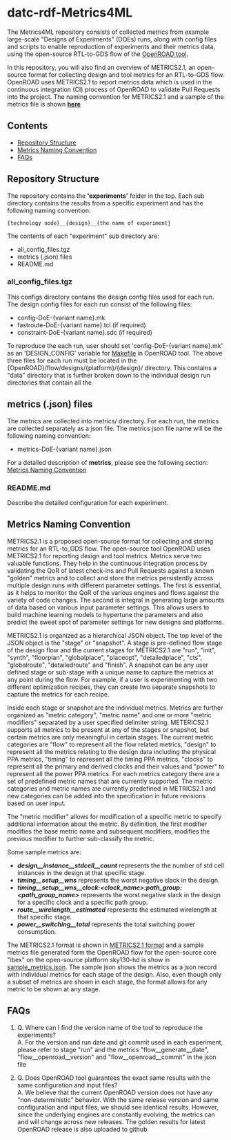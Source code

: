 # datc-rdf-Metrics4ML 
The Metrics4ML repository consists of collected metrics from example large-scale "Designs of Experiments" (DOEs) runs, along with config files and scripts to enable reproduction of experiments and their metrics data, using the open-source RTL-to-GDS flow of the [OpenROAD tool](https://github.com/The-OpenROAD-Project).  

In this repository, you will also find an overview of METRICS2.1, an open-source format for collecting design and tool metrics for an RTL-to-GDS flow. OpenROAD uses METRICS2.1 to report metrics data which is used in the continuous integration (CI) process of OpenROAD to validate Pull Requests into the project. The naming convention for METRICS2.1 and a sample of the metrics file is shown  **[here](https://github.com/ieee-ceda-datc/datc-rdf-Metrics4ML#metrics-naming-convention)**

## Contents
* [Repository Structure](#repository-structure)
* [Metrics Naming Convention](#metrics-naming-convention)
* [FAQs](#faqs)

## Repository Structure
The repository contains the **'experiments'** folder in the top. Each sub directory contains the results from a specific
experiment and has the following naming convention:
```
{technology node}__{design}__{the name of experiment}
```
The contents of each "experiment" sub directory are:
- all_config_files.tgz
- metrics (.json) files
- README.md

### all_config_files.tgz
This configs directory contains the design config files used for each run.
The design config files for each run consist of the following files:
- config-DoE-{variant name}.mk
- fastroute-DoE-{variant name}.tcl (if required)
- constraint-DoE-{variant name}.sdc (if required)

To reproduce the each run, user should set 'config-DoE-{variant name}.mk' as an 'DESIGN_CONFIG' variable for [Makefile](https://github.com/The-OpenROAD-Project/OpenROAD-flow-scripts/blob/master/flow/Makefile) in OpenROAD tool.
The above three files for each run must be located in the {OpenROAD}/flow/designs/{platform}/{design}/ directory.
This contains a "data" directory that is further broken down to the individual design run directories that contain all the

## metrics (.json) files 
The metrics are collected into metrics/ directory. For each run, the metrics are collected separately as a json file.
The metrics json file name will be the following naming convention:
- metrics-DoE-{variant name}.json

For a detailed description of **metrics**, please see the following section: [Metrics Naming Convention](https://github.com/ieee-ceda-datc/datc-rdf-Metrics4ML#metrics-naming-convention)

### README.md
Describe the detailed configuration for each experiment.

## Metrics Naming Convention

METRICS2.1 is a proposed open-source format for collecting and storing metrics for an RTL-to_GDS flow.
The open-source tool OpenROAD uses METRICS2.1 for reporting design and tool metrics. Metrics serve two valuable functions. 
They help in the continuous integration process by validating the QoR of latest check-ins and Pull Requests against a known "golden" metrics and to collect and store the metrics persistently across multiple design runs with different parameter settings.
The first is essential, as it helps to monitor the QoR of the various engines and flows against the variety of code changes. 
The second is integral in generating large amounts of data based on various input parameter settings.
This allows users to build machine learning models to hypertune the parameters and also predict the sweet spot of parameter settings for new designs and platforms.

METRICS2.1 is organized as a hierarchical JSON object. The top level of the JSON object is the "stage" or "snapshot". A
stage is pre-defined flow stage of the design flow and the current stages for METRICS2.1 are "run", "init", "synth",
"floorplan", "globalplace", "placeopt", "detailedplace", "cts", "globalroute", "detailedroute" and "finish". A snapshot
can be any user defined stage or sub-stage with a unique name to capture the metrics at any point during the flow. For
example, if a user is experimenting with two different optimization recipes, they can create two separate snapshots to
capture the metrics for each recipe.

Inside each stage or snapshot are the individual metrics. Metrics are further organized as "metric category", "metric
name" and one or more "metric modifiers" separated by a user specified delimiter string.
METERICS2.1 supports all metrics to be present at any of the stages or snapshot, but certain metrics are only
meaningful in certain stages. The current metric categories are
"flow"  to represent all the flow related metrics, "design" to represent all the metrics relating to the design data
including the physical PPA metrics, "timing" to represent all the timing PPA metrics, "clocks" to represent all the
primary and derived clocks and their values and "power" to represent all the power PPA metrics. 
For each metrics category there are a set of predefined metric names that are currently supported. 
The metric categories and metric names are currently predefined in METRICS2.1 and new categories can be added into the specification in future revisions based
on user input. 

The "metric modifier" allows for modification of a specific metric to specify additional information about the metric.
By definition, the first modifier modifies the base metric name and subsequent modifiers, modifies the previous modifier
to further sub-classify the metric.

Some sample metrics are:
- ***design__instance__stdcell__count***  represents the the number of std cell instances in the design at that specific stage.
- ***timing__setup__wns***  represents the worst negative slack in the design.
- ***timing__setup__wns__clock:<clock_name>:path_group:<path_group_name>***  represents the worst negative slack in the design
  for a specific clock and a specific path group.
- ***route__wirelength__estimated***  represents the estimated wirelength at that specific stage.
- ***power__switching__total***  represents the total switching power consumption.

The METRICS2.1 format is shown in [METRICS2.1 format](https://docs.google.com/spreadsheets/d/e/2PACX-1vQ1d21tUGgi0W_kE-RiDww1OPUmjsLbabulHcUq7mXdOAQcWFmoX34N8uVcMHkhCjUrm04Wj_bgBC-Z/pubhtml) and a sample metrics file generated form the OpenROAD flow for the open-source core "ibex" on the open-source platform sky130-hd is show in [sample_metrics.json](https://github.com/ieee-ceda-datc/datc-rdf-Metrics4ML/blob/main/metrics_sample.json). The sample json shows the metrics as a json record with individual metrics for each stage of the design. Also, even though only a subset of metrics are shown in each stage, the format allows for any metric to be shown at any stage.


## FAQs
1. Q. Where can I find the version name of the tool to reproduce the experiments?  
A. For the version and run date and git commit used in each experiment, please refer to  stage "run" and the metrics "flow__generate__date", "flow__openroad__version" and "flow__openroad__commit" in the json file

2. Q. Does OpenROAD tool guarantees the exact same results with the same configuration and input files?  
A. We believe that the current OpenROAD version does not have any "non-deterministic" behavior. With the same release version and same configuration and input files, we should see identical results.  However, since the underlying engines are constantly evolving, the metrics can and will change across new releases. The golden results for latest OpenROAD release is also uploaded to github 

  


